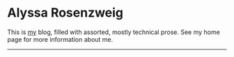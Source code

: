 Alyssa Rosenzweig
=================

This is [my](https://rosenzweig.io) blog, filled with assorted, mostly technical prose. See my home page for more information about me.

------------------------------------------------------------------------

